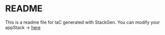 # README
This is a readme file for IaC generated with StackGen.
You can modify your appStack -> [here](http://main.dev.stackgen.com/appstacks/1bddb9ff-128d-4123-8532-af08db642533)

